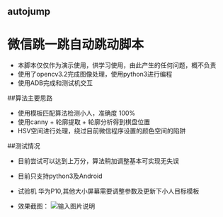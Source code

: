 ## autojump
# 微信跳一跳自动跳动脚本
- 本脚本仅仅作为演示使用，供学习使用，由此产生的任何问题，概不负责
- 使用了opencv3.2完成图像处理，使用python3进行编程
- 使用ADB完成和测试机交互

##算法主要思路
- 使用模板匹配算法检测小人，准确度 100%
- 使用canny + 轮廓提取 + 轮廓分析得到棋盘位置
- HSV空间进行处理，绕过目前微信程序设置的颜色空间的陷阱

##测试情况
- 目前尝试可以达到上万分，算法稍加调整基本可实现无失误
- 目前只支持python3及Android
- 试验机 华为P10,其他大小屏幕需要调整参数及更新下小人目标模板

- 效果截图：
![输入图片说明](https://gitee.com/uploads/images/2018/0114/225449_09f2b87d_385234.png "732.png")